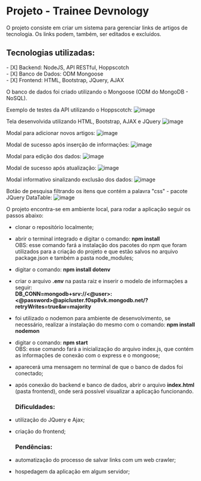 <h1>Projeto - Trainee Devnology</h1>

O projeto consiste em criar um sistema para gerenciar links de artigos de tecnologia.
Os links podem, também, ser editados e excluídos.

<h2>Tecnologias utilizadas:</h2>
- [X] Backend: NodeJS, API RESTful, Hoppscotch <br>
- [X] Banco de Dados: ODM Mongoose <br>
- [X] Frontend: HTML, Bootstrap, JQuery, AJAX <br>

O banco de dados foi criado utilizando o Mongoose (ODM do MongoDB - NoSQL). <br>

Exemplo de testes da API utilizando o Hoppscotch:
![image](https://user-images.githubusercontent.com/87827996/192393710-0dbf0e91-c470-41eb-aaec-23fc46441e6e.png)

Tela desenvolvida utilizando HTML, Bootstrap, AJAX e JQuery
![image](https://user-images.githubusercontent.com/87827996/192393860-363f502d-233d-4266-b444-f9fdc1c642b5.png)


Modal para adicionar novos artigos:
![image](https://user-images.githubusercontent.com/87827996/192393919-8d6b5353-40cf-4d0f-8f02-1b3e3f49eb49.png)


Modal de sucesso após inserção de informações:
![image](https://user-images.githubusercontent.com/87827996/192394234-9bbeab9e-3efb-4ddd-ac60-6a6eaf1ae459.png)


Modal para edição dos dados:
![image](https://user-images.githubusercontent.com/87827996/192394296-bc112c6f-5b5a-4b53-8c32-707837497716.png)


Modal de sucesso após atualização:
![image](https://user-images.githubusercontent.com/87827996/192394351-0079c842-79ff-4b78-9fc3-6617c6336bcb.png)


Modal informativo sinalizando exclusão dos dados:
![image](https://user-images.githubusercontent.com/87827996/192394404-9df15bcf-0d16-4a67-8b16-f3c00af5985a.png)


Botão de pesquisa filtrando os itens que contém a palavra "css" - pacote JQuery DataTable:
![image](https://user-images.githubusercontent.com/87827996/192394446-8a385f49-12a1-44dc-8022-15f7b01a877e.png)


O projeto encontra-se em ambiente local, para rodar a aplicação seguir os passos abaixo:
- clonar o repositório localmente; <br>
- abrir o terminal integrado e digitar o comando: **npm install** <br>
OBS: esse comando fará a instalação dos pacotes do npm que foram utilizados para a criação do projeto e que estão salvos no arquivo package.json e também a pasta node_modules; <br>
- digitar o comando: **npm install dotenv**
- criar o arquivo **.env** na pasta raiz e inserir o modelo de informações a seguir: <br>
**DB_CONN=mongodb+srv://<@user>:<@password>@apicluster.f0sp8vk.mongodb.net/?retryWrites=true&w=majority** <br>
- foi utilizado o nodemon para ambiente de desenvolvimento, se necessário, realizar a instalação do mesmo com o comando: **npm install nodemon**
- digitar o comando: **npm start** <br>
OBS: esse comando fará a inicialização do arquivo index.js, que contém as informações de conexão com o express e o mongoose; <br>
- aparecerá uma mensagem no terminal de que o banco de dados foi conectado; <br>
- após conexão do backend e banco de dados, abrir o arquivo **index.html** (pasta frontend), onde será possível visualizar a aplicação funcionando. <br>

  <h3>Dificuldades:</h3>
- utilização do JQuery e Ajax;
- criação do frontend;

  <h3>Pendências: </h3>
- automatização do processo de salvar links com um web crawler;
- hospedagem da aplicação em algum servidor;
